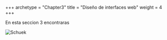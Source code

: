 +++
archetype = "Chapter3"
title = "Diseño de interfaces web"
weight = 4
+++

En esta seccion 3 encontraras

![Schuek](/images/2.jpeg)